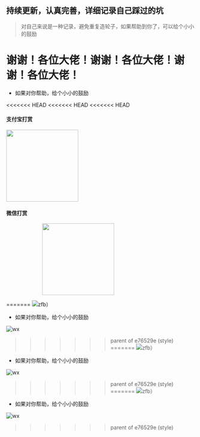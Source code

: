 ## 持续更新，认真完善，详细记录自己踩过的坑
> 对自己来说是一种记录，避免重复造轮子，如果帮助到你了，可以给个小小的鼓励
# 谢谢！各位大佬！谢谢！各位大佬！谢谢！各位大佬！
+ 如果对你帮助，给个小小的鼓励

<<<<<<< HEAD
<<<<<<< HEAD
<<<<<<< HEAD
<!-- tabs:start -->
#### **支付宝打赏**
<img style="width:20vw;" src="./_media/zfbpay.jpg">

#### **微信打赏**
 <img style="width:20vw;margin-left:10vw;" src="./_media/wxpay.jpg"/>

<!-- tabs:end -->
=======
![zfb）](./_media/zfbpay.jpg)

+ 如果对你帮助，给个小小的鼓励

![wx](./_media/wxpay.jpg)
>>>>>>> parent of e76529e (style)
=======
![zfb）](./_media/zfbpay.jpg)

+ 如果对你帮助，给个小小的鼓励

![wx](./_media/wxpay.jpg)
>>>>>>> parent of e76529e (style)
=======
![zfb）](./_media/zfbpay.jpg)

+ 如果对你帮助，给个小小的鼓励

![wx](./_media/wxpay.jpg)
>>>>>>> parent of e76529e (style)

